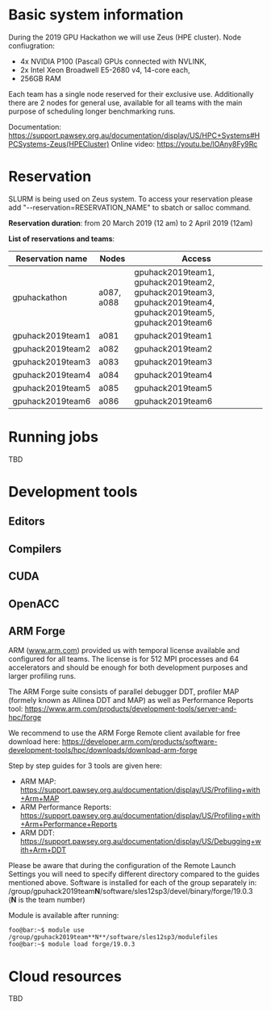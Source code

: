 # Basic system information

During the 2019 GPU Hackathon we will use Zeus (HPE cluster). Node confiugration:
- 4x NVIDIA P100 (Pascal) GPUs connected with NVLINK,
- 2x Intel Xeon Broadwell E5-2680 v4, 14-core each,
- 256GB RAM

Each team has a single node reserved for their exclusive use. Additionally there are 2 nodes for general use, available for all teams with the main purpose of scheduling longer benchmarking runs.  

Documentation: https://support.pawsey.org.au/documentation/display/US/HPC+Systems#HPCSystems-Zeus(HPECluster)
Online video: https://youtu.be/lOAny8Fy9Rc

# Reservation

SLURM is being used on Zeus system. To access your reservation please add "--reservation=RESERVATION_NAME" to sbatch or salloc command. 

**Reservation duration**: from 20 March 2019 (12 am) to 2 April 2019 (12am) 

**List of reservations and teams**:

| Reservation name | Nodes | Access |
| ---------------- | ----- | ------ |
| gpuhackathon     | a087, a088 | gpuhack2019team1, gpuhack2019team2, gpuhack2019team3, gpuhack2019team4, gpuhack2019team5, gpuhack2019team6 | 
| gpuhack2019team1 | a081 | gpuhack2019team1 |
| gpuhack2019team2 | a082 | gpuhack2019team2 |
| gpuhack2019team3 | a083 | gpuhack2019team3 |
| gpuhack2019team4 | a084 | gpuhack2019team4 |
| gpuhack2019team5 | a085 | gpuhack2019team5 |
| gpuhack2019team6 | a086 | gpuhack2019team6 |

# Running jobs

TBD

# Development tools
## Editors
## Compilers
## CUDA
## OpenACC
## ARM Forge
ARM (www.arm.com) provided us with temporal license available and configured for all teams. The license is for 512 MPI processes and 64 accelerators and should be enough for both development purposes and larger profiling runs.

The ARM Forge suite consists of parallel debugger DDT, profiler MAP (formely known as Allinea DDT and MAP) as well as Performance Reports tool: https://www.arm.com/products/development-tools/server-and-hpc/forge

We recommend to use the ARM Forge Remote client available for free download here: https://developer.arm.com/products/software-development-tools/hpc/downloads/download-arm-forge

Step by step guides for 3 tools are given here:
- ARM MAP: https://support.pawsey.org.au/documentation/display/US/Profiling+with+Arm+MAP
- ARM Performance Reports: https://support.pawsey.org.au/documentation/display/US/Profiling+with+Arm+Performance+Reports
- ARM DDT: https://support.pawsey.org.au/documentation/display/US/Debugging+with+Arm+DDT

Please be aware that during the configuration of the Remote Launch Settings you will need to specify different directory compared to the guides mentioned above. Software is installed for each of the group separately in: /group/gpuhack2019team**N**/software/sles12sp3/devel/binary/forge/19.0.3
(**N** is the team number) 

Module is available after running:
```console
foo@bar:~$ module use /group/gpuhack2019team**N**/software/sles12sp3/modulefiles
foo@bar:~$ module load forge/19.0.3
```

# Cloud resources  

TBD

